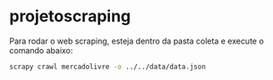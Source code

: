 # projetoscraping
Para rodar o web scraping, esteja dentro da pasta coleta e execute o comando abaixo:

```bash
scrapy crawl mercadolivre -o ../../data/data.json
```